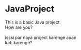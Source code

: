 # JavaProject
This is a basic Java project
<br>
How are you?  
<br>
isssi par naya project karenge apan
<br>
kab karenge?
